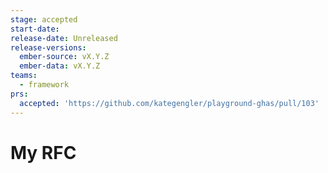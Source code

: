 ```yaml
---
stage: accepted
start-date:
release-date: Unreleased
release-versions:
  ember-source: vX.Y.Z
  ember-data: vX.Y.Z
teams:
  - framework
prs:
  accepted: 'https://github.com/kategengler/playground-ghas/pull/103'
---
```

# My RFC
